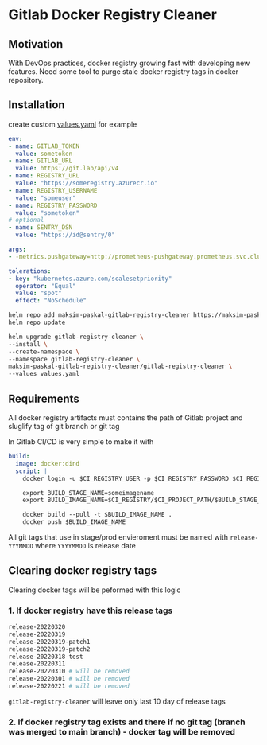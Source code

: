 # Gitlab Docker Registry Cleaner

## Motivation

With DevOps practices, docker registry growing fast with developing new features. Need some tool to purge stale docker registry tags in docker repository.

## Installation

create custom [values.yaml](charts/gitlab-registry-cleaner/values.yaml) for example

```yaml
env:
- name: GITLAB_TOKEN
  value: sometoken
- name: GITLAB_URL
  value: https://git.lab/api/v4
- name: REGISTRY_URL
  value: "https://someregistry.azurecr.io"
- name: REGISTRY_USERNAME
  value: "someuser"
- name: REGISTRY_PASSWORD
  value: "sometoken"
# optional
- name: SENTRY_DSN
  value: "https://id@sentry/0"

args:
- -metrics.pushgateway=http://prometheus-pushgateway.prometheus.svc.cluster.local:9091

tolerations:
- key: "kubernetes.azure.com/scalesetpriority"
  operator: "Equal"
  value: "spot"
  effect: "NoSchedule"
```

```bash
helm repo add maksim-paskal-gitlab-registry-cleaner https://maksim-paskal.github.io/gitlab-registry-cleaner
helm repo update

helm upgrade gitlab-registry-cleaner \
--install \
--create-namespace \
--namespace gitlab-registry-cleaner \
maksim-paskal-gitlab-registry-cleaner/gitlab-registry-cleaner \
--values values.yaml
```

## Requirements

All docker registry artifacts must contains the path of Gitlab project and sluglify tag of git branch or git tag

In Gitlab CI/CD is very simple to make it with

```yaml
build:
  image: docker:dind
  script: |
    docker login -u $CI_REGISTRY_USER -p $CI_REGISTRY_PASSWORD $CI_REGISTRY

    export BUILD_STAGE_NAME=someimagename
    export BUILD_IMAGE_NAME=$CI_REGISTRY/$CI_PROJECT_PATH/$BUILD_STAGE_NAME:$CI_COMMIT_REF_SLUG

    docker build --pull -t $BUILD_IMAGE_NAME .
    docker push $BUILD_IMAGE_NAME
```

All git tags that use in stage/prod envieroment must be named with `release-YYYMMDD` where `YYYYMMDD` is release date

## Clearing docker registry tags

Clearing docker tags will be peformed with this logic

### 1. If docker registry have this release tags

```bash
release-20220320
release-20220319
release-20220319-patch1
release-20220319-patch2
release-20220318-test
release-20220311
release-20220310 # will be removed
release-20220301 # will be removed
release-20220221 # will be removed
```

`gitlab-registry-cleaner` will leave only last 10 day of release tags

### 2. If docker registry tag exists and there if no git tag (branch was merged to main branch) - docker tag will be removed
